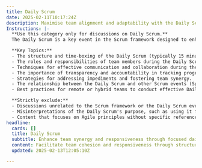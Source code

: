 ```yaml
---
title: Daily Scrum
date: 2025-02-11T10:17:24Z
description: Maximise team alignment and adaptability with the Daily Scrum. Inspect progress, adapt plans, and ensure focus on the Sprint Goal.
Instructions: |-
  **Use this category only for discussions on Daily Scrum.**  
  The Daily Scrum is a key event in the Scrum framework designed to enhance team alignment and adaptability. Its primary purpose is to facilitate a daily inspection of progress towards the Sprint Goal, allowing the team to adapt their plans and maintain focus on their objectives.

  **Key Topics:**
  - The structure and time-boxing of the Daily Scrum (typically 15 minutes).
  - The roles and responsibilities of team members during the Daily Scrum.
  - Techniques for effective communication and collaboration during the meeting.
  - The importance of transparency and accountability in tracking progress.
  - Strategies for addressing impediments and fostering team synergy.
  - The relationship between the Daily Scrum and other Scrum events (Sprint Planning, Sprint Review, and Sprint Retrospective).
  - Best practices for remote or hybrid teams to conduct effective Daily Scrums.

  **Strictly exclude:**
  - Discussions unrelated to the Scrum framework or the Daily Scrum event.
  - Misinterpretations of the Daily Scrum's purpose, such as using it for status reporting to stakeholders.
  - Content that focuses on Agile principles without specific reference to the Daily Scrum.
headline:
  cards: []
  title: Daily Scrum
  subtitle: Enhance team synergy and responsiveness through focused daily check-ins, ensuring alignment with objectives and adaptability to change.
  content: Facilitate team cohesion and responsiveness through structured, time-boxed discussions. Emphasise progress evaluation, plan adjustments, and commitment to objectives, fostering a culture of transparency and continuous improvement. Explore topics such as team dynamics, goal alignment, and adaptive planning strategies.
  updated: 2025-02-13T12:05:10Z

---
```


